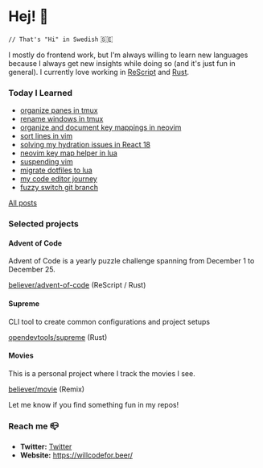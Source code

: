 # Hej! :wave:

`// That's "Hi" in Swedish` 🇸🇪

I mostly do frontend work, but I'm always willing to learn new languages because I always get new insights while doing so (and it's just fun in general). I currently love working in [ReScript](https://rescript-lang.org/) and [Rust](https://www.rust-lang.org/).

### Today I Learned

<!--START_SECTION:feed-->
* [organize panes in tmux](https:&#x2F;&#x2F;willcodefor.beer&#x2F;posts&#x2F;tmuxswp)
* [rename windows in tmux](https:&#x2F;&#x2F;willcodefor.beer&#x2F;posts&#x2F;tmuxrn)
* [organize and document key mappings in neovim](https:&#x2F;&#x2F;willcodefor.beer&#x2F;posts&#x2F;keyvim)
* [sort lines in vim](https:&#x2F;&#x2F;willcodefor.beer&#x2F;posts&#x2F;sortvim)
* [solving my hydration issues in React 18](https:&#x2F;&#x2F;willcodefor.beer&#x2F;posts&#x2F;rhyd)
* [neovim key map helper in lua](https:&#x2F;&#x2F;willcodefor.beer&#x2F;posts&#x2F;luamap)
* [suspending vim ](https:&#x2F;&#x2F;willcodefor.beer&#x2F;posts&#x2F;susvim)
* [migrate dotfiles to lua](https:&#x2F;&#x2F;willcodefor.beer&#x2F;posts&#x2F;dotlua)
* [my code editor journey](https:&#x2F;&#x2F;willcodefor.beer&#x2F;posts&#x2F;editors)
* [fuzzy switch git branch](https:&#x2F;&#x2F;willcodefor.beer&#x2F;posts&#x2F;gitfs)
<!--END_SECTION:feed-->

[All posts](https://willcodefor.beer/posts)

### Selected projects

#### Advent of Code

Advent of Code is a yearly puzzle challenge spanning from December 1 to December 25.

[believer/advent-of-code](https://github.com/believer/advent-of-code) (ReScript / Rust)

#### Supreme

CLI tool to create common configurations and project setups

[opendevtools/supreme](https://github.com/opendevtools/supreme) (Rust)

#### Movies

This is a personal project where I track the movies I see.

[believer/movie](https://github.com/believer/movie) (Remix)

Let me know if you find something fun in my repos!

### Reach me 📪 

- **Twitter:** [Twitter](https://twitter.com/rnattochdag)
- **Website:** https://willcodefor.beer/
